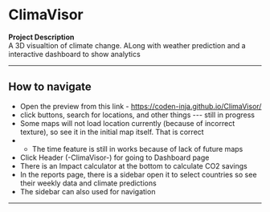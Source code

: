 # ClimaVisor

**Project Description**  
A 3D visualtion of climate change. ALong with weather prediction and a interactive dashboard to show analytics

---

## How to navigate
- Open the preview from this link - https://coden-inja.github.io/ClimaVisor/
- click buttons, search for locations, and other things --- still in progress
- Some maps will not load location currently (because of incorrect texture), so see it in the initial map itself. That is correct
- - The time feature is still in works because of lack of future maps
- Click Header (-ClimaVisor-) for going to Dashboard page
- There is an Impact calculator at the bottom to calculate CO2 savings
- In the reports page, there is a sidebar open it to select countries so see their weekly data and climate predictions
- The sidebar can also used for navigation


---

